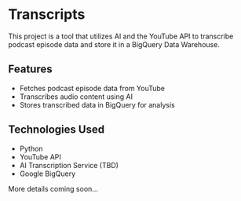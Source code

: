 # Transcripts

This project is a tool that utilizes AI and the YouTube API to transcribe podcast episode data and store it in a BigQuery Data Warehouse.

## Features

- Fetches podcast episode data from YouTube
- Transcribes audio content using AI
- Stores transcribed data in BigQuery for analysis

## Technologies Used

- Python
- YouTube API
- AI Transcription Service (TBD)
- Google BigQuery

More details coming soon...
